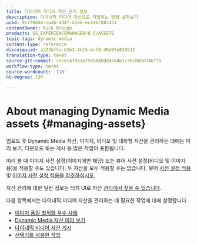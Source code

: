 ```yaml
---
title: 다이내믹 미디어 자산 관리 정보
description: 다이내믹 미디어 자산으로 작업하는 방법 살펴보기
uuid: 9c7f9d4e-caab-434f-a1ae-eca16c883461
contentOwner: Rick Brough
products: SG_EXPERIENCEMANAGER/6.5/ASSETS
topic-tags: dynamic-media
content-type: reference
discoiquuid: a323bf5a-b5b2-4b15-bcf8-48d0fe819512
translation-type: tm+mt
source-git-commit: cec6c4f9a1a75eb049dd4b8461c36c8d58d46f79
workflow-type: tm+mt
source-wordcount: '118'
ht-degree: 13%

---
```



# About managing Dynamic Media assets {#managing-assets}

업로드 후 Dynamic Media 자산, 이미지, 비디오 및 대화형 자산을 관리하는 데에는 미리 보기, 다운로드 또는 게시 등 많은 작업이 포함됩니다.

미리 볼 때 이미지 사전 설정(이미지에만 해당) 또는 뷰어 사전 설정(비디오 및 이미지용)을 적용할 수도 있습니다. 두 자산을 모두 적용할 수는 없습니다. 뷰어 [사전 설정 적용](/help/assets/viewer-presets.md) 및 [이미지 사전 설정 적용을 참조하십시오](/help/assets/image-sets.md).

자산 관리에 대한 일반 정보는 터치 UI로 자산 [관리에서 찾을 수 있습니다](/help/assets/manage-assets.md).

다음 항목에서는 다이내믹 미디어 자산을 관리하는 데 필요한 작업에 대해 설명합니다.

* [이미지 품질 최적화 우수 사례](/help/assets/best-practices-for-optimizing-the-quality-of-your-images.md)
* [Dynamic Media 자산 미리 보기](/help/assets/previewing-assets.md)
* [다이내믹 미디어 자산 게시](/help/assets/publishing-dynamicmedia-assets.md)
* [선택기를 사용한 작업](/help/assets/working-with-selectors.md)

